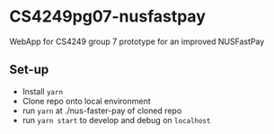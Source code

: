 # CS4249pg07-nusfastpay
WebApp for CS4249 group 7 prototype for an improved NUSFastPay

## Set-up
- Install `yarn`
- Clone repo onto local environment
- run `yarn` at ./nus-faster-pay of cloned repo
- run `yarn start` to develop and debug on `localhost`
